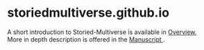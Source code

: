 # storiedmultiverse.github.io
A short introduction to Storied-Multiverse is available in <a href="https://storiedmultiverse.github.io/overview/" target="_blank"> Overview. 
<br>
</a> More in depth description is offered in the <a href="https://storiedmultiverse.github.io/manuscript/" target="_blank"> Manuscript </a>. 
